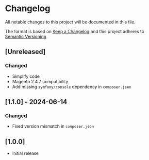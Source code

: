# Changelog

All notable changes to this project will be documented in this file.

The format is based on [Keep a Changelog](http://keepachangelog.com/en/1.0.0/)
and this project adheres to [Semantic Versioning](http://semver.org/spec/v2.0.0.html).

## [Unreleased]

### Changed

- Simplify code
- Magento 2.4.7 compatibility
- Add missing `symfony/console` dependency in `composer.json`

## [1.1.0] - 2024-06-14

### Changed

- Fixed version mismatch in `composer.json`

## [1.0.0]

- Initial release
